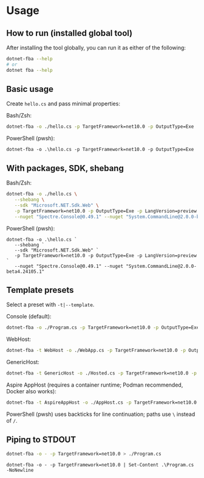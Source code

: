 # Usage

## How to run (installed global tool)

After installing the tool globally, you can run it as either of the following:

```bash
dotnet-fba --help
# or
dotnet fba --help
```

## Basic usage

Create `hello.cs` and pass minimal properties:

Bash/Zsh:

```bash
dotnet-fba -o ./hello.cs -p TargetFramework=net10.0 -p OutputType=Exe
```

PowerShell (pwsh):

```pwsh
dotnet-fba -o .\hello.cs -p TargetFramework=net10.0 -p OutputType=Exe
```

## With packages, SDK, shebang

Bash/Zsh:

```bash
dotnet-fba -o ./hello.cs \
   --shebang \
   --sdk "Microsoft.NET.Sdk.Web" \
   -p TargetFramework=net10.0 -p OutputType=Exe -p LangVersion=preview \
   --nuget "Spectre.Console@0.49.1" --nuget "System.CommandLine@2.0.0-beta4.24105.1"
```

PowerShell (pwsh):

```pwsh
dotnet-fba -o .\hello.cs `
   --shebang `
   --sdk "Microsoft.NET.Sdk.Web" `
   -p TargetFramework=net10.0 -p OutputType=Exe -p LangVersion=preview `
   --nuget "Spectre.Console@0.49.1" --nuget "System.CommandLine@2.0.0-beta4.24105.1"
```

## Template presets

Select a preset with `-t|--template`.

Console (default):

```bash
dotnet-fba -o ./Program.cs -p TargetFramework=net10.0 -p OutputType=Exe
```

WebHost:

```bash
dotnet-fba -t WebHost -o ./WebApp.cs -p TargetFramework=net10.0 -p OutputType=Exe
```

GenericHost:

```bash
dotnet-fba -t GenericHost -o ./Hosted.cs -p TargetFramework=net10.0 -p OutputType=Exe
```

Aspire AppHost (requires a container runtime; Podman recommended, Docker also works):

```bash
dotnet-fba -t AspireAppHost -o ./AppHost.cs -p TargetFramework=net10.0 -p OutputType=Exe
```

PowerShell (pwsh) uses backticks for line continuation; paths use `\` instead of `/`.

## Piping to STDOUT

```bash
dotnet-fba -o - -p TargetFramework=net10.0 > ./Program.cs
```

```pwsh
dotnet-fba -o - -p TargetFramework=net10.0 | Set-Content .\Program.cs -NoNewline
```
